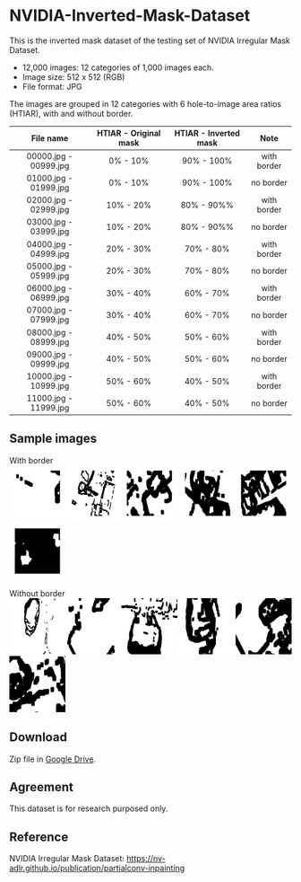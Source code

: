 # NVIDIA-Inverted-Mask-Dataset

This is the inverted mask dataset of the testing set of NVIDIA Irregular Mask Dataset.

- 12,000 images: 12 categories of 1,000 images each.
- Image size: 512 x 512 (RGB)
- File format: JPG

The images are grouped in 12 categories with 6 hole-to-image area ratios (HTIAR), with and without border.


|       File name       | HTIAR - Original mask | HTIAR - Inverted mask |     Note    |
|:---------------------:|:---------------------:|:---------------------:|:-----------:|
| 00000.jpg - 00999.jpg | 0% - 10%              | 90% - 100%            | with border |
| 01000.jpg - 01999.jpg | 0% - 10%              | 90% - 100%            | no border   |
| 02000.jpg - 02999.jpg | 10% - 20%             | 80% - 90%%            | with border |
| 03000.jpg - 03999.jpg | 10% - 20%             | 80% - 90%%            | no border   |
| 04000.jpg - 04999.jpg | 20% - 30%             | 70% - 80%             | with border |
| 05000.jpg - 05999.jpg | 20% - 30%             | 70% - 80%             | no border   |
| 06000.jpg - 06999.jpg | 30% - 40%             | 60% - 70%             | with border |
| 07000.jpg - 07999.jpg | 30% - 40%             | 60% - 70%             | no border   |
| 08000.jpg - 08999.jpg | 40% - 50%             | 50% - 60%             | with border |
| 09000.jpg - 09999.jpg | 40% - 50%             | 50% - 60%             | no border   |
| 10000.jpg - 10999.jpg | 50% - 60%             | 40% - 50%             | with border |
| 11000.jpg - 11999.jpg | 50% - 60%             | 40% - 50%             | no border   |

## Sample images
With border  
<img src="00000.jpg" width="100" /><img src="02000.jpg" width="100" /><img src="04000.jpg" width="100" />
<img src="06000.jpg" width="100" /><img src="08000.jpg" width="100" /><img src="10000.jpg" width="100" />

Without border  
<img src="01000.jpg" width="100" /><img src="03000.jpg" width="100" /><img src="05000.jpg" width="100" />
<img src="07000.jpg" width="100" /><img src="09000.jpg" width="100" /><img src="11000.jpg" width="100" />

## Download
Zip file in [Google Drive](https://drive.google.com/drive/folders/19Qik5BVPhDNKfn1gJlzFNYvQ5gAjMSTc?usp=sharing).

## Agreement
This dataset is for research purposed only.

## Reference

NVIDIA Irregular Mask Dataset: https://nv-adlr.github.io/publication/partialconv-inpainting
